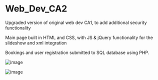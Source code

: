 # Web_Dev_CA2
Upgraded version of original web dev CA1, to add additional security functionality

Main page built in HTML and CSS, with JS & jQuery functionality for the slideshow and xml integration

Bookings and user registration submitted to SQL database using PHP.

![image](https://github.com/Strawhorse/Web_Dev_CA2/assets/47267071/90689d5a-bed7-4346-94fb-43dcd283b7e1)

![image](https://github.com/Strawhorse/Web_Dev_CA2/assets/47267071/5229d60c-6113-4cff-933c-1ca1053de54e)

